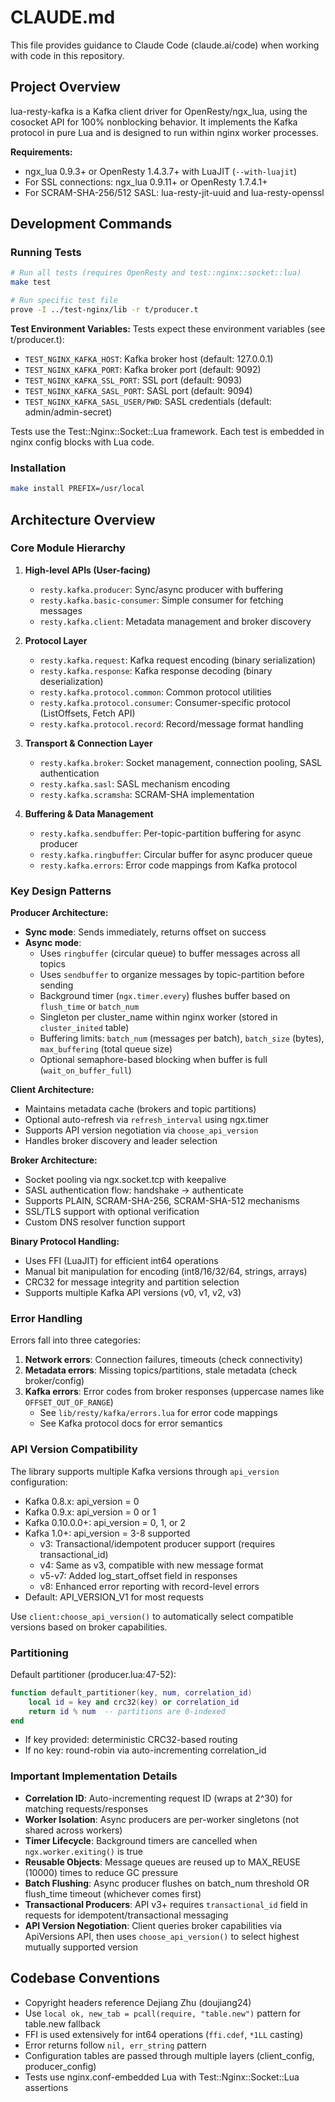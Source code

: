# CLAUDE.md

This file provides guidance to Claude Code (claude.ai/code) when working with code in this repository.

## Project Overview

lua-resty-kafka is a Kafka client driver for OpenResty/ngx_lua, using the cosocket API for 100% nonblocking behavior. It implements the Kafka protocol in pure Lua and is designed to run within nginx worker processes.

**Requirements:**
- ngx_lua 0.9.3+ or OpenResty 1.4.3.7+ with LuaJIT (`--with-luajit`)
- For SSL connections: ngx_lua 0.9.11+ or OpenResty 1.7.4.1+
- For SCRAM-SHA-256/512 SASL: lua-resty-jit-uuid and lua-resty-openssl

## Development Commands

### Running Tests
```bash
# Run all tests (requires OpenResty and test::nginx::socket::lua)
make test

# Run specific test file
prove -I ../test-nginx/lib -r t/producer.t
```

**Test Environment Variables:**
Tests expect these environment variables (see t/producer.t):
- `TEST_NGINX_KAFKA_HOST`: Kafka broker host (default: 127.0.0.1)
- `TEST_NGINX_KAFKA_PORT`: Kafka broker port (default: 9092)
- `TEST_NGINX_KAFKA_SSL_PORT`: SSL port (default: 9093)
- `TEST_NGINX_KAFKA_SASL_PORT`: SASL port (default: 9094)
- `TEST_NGINX_KAFKA_SASL_USER/PWD`: SASL credentials (default: admin/admin-secret)

Tests use the Test::Nginx::Socket::Lua framework. Each test is embedded in nginx config blocks with Lua code.

### Installation
```bash
make install PREFIX=/usr/local
```

## Architecture Overview

### Core Module Hierarchy

1. **High-level APIs (User-facing)**
   - `resty.kafka.producer`: Sync/async producer with buffering
   - `resty.kafka.basic-consumer`: Simple consumer for fetching messages
   - `resty.kafka.client`: Metadata management and broker discovery

2. **Protocol Layer**
   - `resty.kafka.request`: Kafka request encoding (binary serialization)
   - `resty.kafka.response`: Kafka response decoding (binary deserialization)
   - `resty.kafka.protocol.common`: Common protocol utilities
   - `resty.kafka.protocol.consumer`: Consumer-specific protocol (ListOffsets, Fetch API)
   - `resty.kafka.protocol.record`: Record/message format handling

3. **Transport & Connection Layer**
   - `resty.kafka.broker`: Socket management, connection pooling, SASL authentication
   - `resty.kafka.sasl`: SASL mechanism encoding
   - `resty.kafka.scramsha`: SCRAM-SHA implementation

4. **Buffering & Data Management**
   - `resty.kafka.sendbuffer`: Per-topic-partition buffering for async producer
   - `resty.kafka.ringbuffer`: Circular buffer for async producer queue
   - `resty.kafka.errors`: Error code mappings from Kafka protocol

### Key Design Patterns

**Producer Architecture:**
- **Sync mode**: Sends immediately, returns offset on success
- **Async mode**:
  - Uses `ringbuffer` (circular queue) to buffer messages across all topics
  - Uses `sendbuffer` to organize messages by topic-partition before sending
  - Background timer (`ngx.timer.every`) flushes buffer based on `flush_time` or `batch_num`
  - Singleton per cluster_name within nginx worker (stored in `cluster_inited` table)
  - Buffering limits: `batch_num` (messages per batch), `batch_size` (bytes), `max_buffering` (total queue size)
  - Optional semaphore-based blocking when buffer is full (`wait_on_buffer_full`)

**Client Architecture:**
- Maintains metadata cache (brokers and topic partitions)
- Optional auto-refresh via `refresh_interval` using ngx.timer
- Supports API version negotiation via `choose_api_version`
- Handles broker discovery and leader selection

**Broker Architecture:**
- Socket pooling via ngx.socket.tcp with keepalive
- SASL authentication flow: handshake → authenticate
- Supports PLAIN, SCRAM-SHA-256, SCRAM-SHA-512 mechanisms
- SSL/TLS support with optional verification
- Custom DNS resolver function support

**Binary Protocol Handling:**
- Uses FFI (LuaJIT) for efficient int64 operations
- Manual bit manipulation for encoding (int8/16/32/64, strings, arrays)
- CRC32 for message integrity and partition selection
- Supports multiple Kafka API versions (v0, v1, v2, v3)

### Error Handling

Errors fall into three categories:
1. **Network errors**: Connection failures, timeouts (check connectivity)
2. **Metadata errors**: Missing topics/partitions, stale metadata (check broker/config)
3. **Kafka errors**: Error codes from broker responses (uppercase names like `OFFSET_OUT_OF_RANGE`)
   - See `lib/resty/kafka/errors.lua` for error code mappings
   - See Kafka protocol docs for error semantics

### API Version Compatibility

The library supports multiple Kafka versions through `api_version` configuration:
- Kafka 0.8.x: api_version = 0
- Kafka 0.9.x: api_version = 0 or 1
- Kafka 0.10.0.0+: api_version = 0, 1, or 2
- Kafka 1.0+: api_version = 3-8 supported
  - v3: Transactional/idempotent producer support (requires transactional_id)
  - v4: Same as v3, compatible with new message format
  - v5-v7: Added log_start_offset field in responses
  - v8: Enhanced error reporting with record-level errors
- Default: API_VERSION_V1 for most requests

Use `client:choose_api_version()` to automatically select compatible versions based on broker capabilities.

### Partitioning

Default partitioner (producer.lua:47-52):
```lua
function default_partitioner(key, num, correlation_id)
    local id = key and crc32(key) or correlation_id
    return id % num  -- partitions are 0-indexed
end
```
- If key provided: deterministic CRC32-based routing
- If no key: round-robin via auto-incrementing correlation_id

### Important Implementation Details

- **Correlation ID**: Auto-incrementing request ID (wraps at 2^30) for matching requests/responses
- **Worker Isolation**: Async producers are per-worker singletons (not shared across workers)
- **Timer Lifecycle**: Background timers are cancelled when `ngx.worker.exiting()` is true
- **Reusable Objects**: Message queues are reused up to MAX_REUSE (10000) times to reduce GC pressure
- **Batch Flushing**: Async producer flushes on batch_num threshold OR flush_time timeout (whichever comes first)
- **Transactional Producers**: API v3+ requires `transactional_id` field in requests for idempotent/transactional messaging
- **API Version Negotiation**: Client queries broker capabilities via ApiVersions API, then uses `choose_api_version()` to select highest mutually supported version

## Codebase Conventions

- Copyright headers reference Dejiang Zhu (doujiang24)
- Use `local ok, new_tab = pcall(require, "table.new")` pattern for table.new fallback
- FFI is used extensively for int64 operations (`ffi.cdef`, `*1LL` casting)
- Error returns follow `nil, err_string` pattern
- Configuration tables are passed through multiple layers (client_config, producer_config)
- Tests use nginx.conf-embedded Lua with Test::Nginx::Socket::Lua assertions
